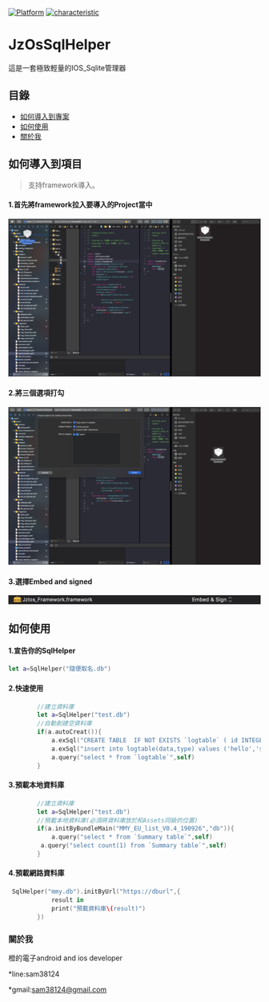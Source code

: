 [![Platform](https://img.shields.io/badge/平台-%20IOS%20-brightgreen.svg)](https://github.com/sam38124)
[![characteristic](https://img.shields.io/badge/特點-%20輕量級%20%7C%20簡單易用%20%20%7C%20穩定%20-brightgreen.svg)](https://github.com/sam38124)
# JzOsSqlHelper
這是一套極致輕量的IOS_Sqlite管理器
## 目錄
* [如何導入到專案](#Import)
* [如何使用](#Use)
* [關於我](#About)

<a name="Import"></a>
## 如何導入到項目
> 支持framework導入。 <br/>

#### 1.首先將framework拉入要導入的Project當中
<img src="https://github.com/sam38124/JzOsFrameWork/blob/master/i2.png" width = "800"  alt="i1" /><a name="Use"></a>
#### 2.將三個選項打勾
<img src="https://github.com/sam38124/JzOsFrameWork/blob/master/i1.png" width = "800"  alt="i1" /><a name="Use"></a>
#### 3.選擇Embed and signed
<img src="https://github.com/sam38124/JzOsFrameWork/blob/master/i3.png" width = "800"  alt="i1" /><a name="Use"></a>
<a name="Use"></a>
## 如何使用
#### 1.宣告你的SqlHelper
```swift
let a=SqlHelper("隨便取名.db")
```
#### 2.快速使用
```swift
        //建立資料庫
        let a=SqlHelper("test.db")
        //自動創建空資料庫
        if(a.autoCreat()){
            a.exSql("CREATE TABLE  IF NOT EXISTS `logtable` ( id INTEGER PRIMARY KEY AUTOINCREMENT, data VARCHAR NOT NULL, type VARCHAR NOT NULL);")
            a.exSql("insert into logtable(data,type) values ('hello','sql')")
            a.query("select * from `logtable`",self)
        }
```
#### 3.預載本地資料庫
```swift
        //建立資料庫
        let a=SqlHelper("test.db")
        //預載本地資料庫(必須將資料庫放於和Assets同級的位置)
        if(a.initByBundleMain("MMY_EU_list_V0.4_190926","db")){
            a.query("select * from `Summary table`",self)
         a.query("select count(1) from `Summary table`",self)
        }
```
#### 4.預載網路資料庫
```swift
 SqlHelper("mmy.db").initByUrl("https://dburl",{
            result in
            print("預載資料庫\(result)")
        })
```
<a name="About"></a>
### 關於我
橙的電子android and ios developer

*line:sam38124

*gmail:sam38124@gmail.com
